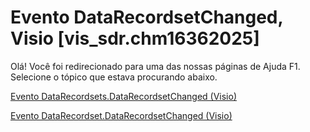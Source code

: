 
# Evento DataRecordsetChanged, Visio [vis_sdr.chm16362025]

Olá! Você foi redirecionado para uma das nossas páginas de Ajuda F1. Selecione o tópico que estava procurando abaixo.

[Evento DataRecordsets.DataRecordsetChanged (Visio)](http://msdn.microsoft.com/library/a0016ac9-bf63-ea19-2e82-bf90a67c4545%28Office.15%29.aspx)

[Evento DataRecordset.DataRecordsetChanged (Visio)](http://msdn.microsoft.com/library/44ee69e9-1c10-0d44-ccf4-d1787a261759%28Office.15%29.aspx)

